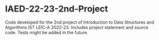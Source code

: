 # IAED-22-23-2nd-Project
Code developed for the 2nd project of Introduction to Data Structures and Algorithms IST LEIC-A 2022-23. Includes project statement and source code. Tests might be added in the future.
